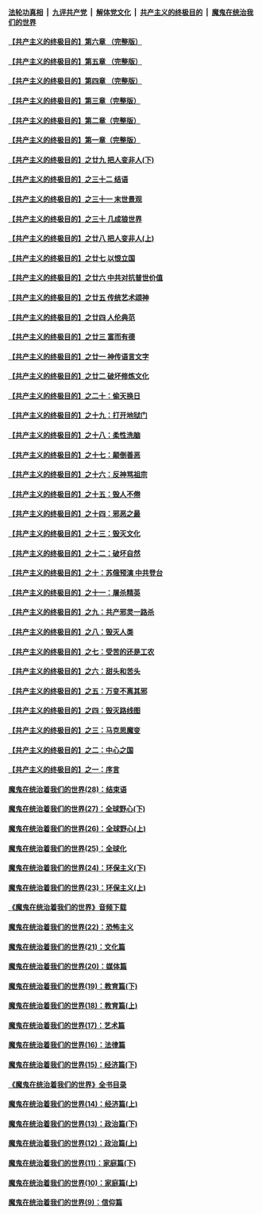 ####  [法轮功真相](../../../../basic/blob/master/README.md?t=05100231) &nbsp;|&nbsp; [九评共产党](../../../../9ping.md/blob/master/README.md?t=05100231) &nbsp;|&nbsp; [解体党文化](../../../../jtdwh.md/blob/master/README.md?t=05100231)  &nbsp;|&nbsp; [共产主义的终极目的](../../../../gczydzjmd.md/blob/master/README.md?t=05100231) &nbsp;|&nbsp; [魔鬼在统治我们的世界](../../../../mgztzwmdsj.md/blob/master/README.md?t=05100231) 

#### [【共产主义的终极目的】第六章 （完整版）](../pages/nsc422/n11428913.md?t=05100231) 

#### [【共产主义的终极目的】第五章 （完整版）](../pages/nsc422/n11428912.md?t=05100231) 

#### [【共产主义的终极目的】第四章 （完整版）](../pages/nsc422/n11428907.md?t=05100231) 

#### [【共产主义的终极目的】第三章（完整版）](../pages/nsc422/n11428848.md?t=05100231) 

#### [【共产主义的终极目的】第二章（完整版）](../pages/nsc422/n11428831.md?t=05100231) 

#### [【共产主义的终极目的】第一章（完整版）](../pages/nsc422/n11417651.md?t=05100231) 

#### [【共产主义的终极目的】之廿九 把人变非人(下)](../pages/nsc422/n11344140.md?t=05100231) 

#### [【共产主义的终极目的】之三十二 结语](../pages/nsc422/n11360535.md?t=05100231) 

#### [【共产主义的终极目的】之三十一 末世景观](../pages/nsc422/n11351129.md?t=05100231) 

#### [【共产主义的终极目的】之三十 几成狼世界](../pages/nsc422/n11348280.md?t=05100231) 

#### [【共产主义的终极目的】之廿八 把人变非人(上)](../pages/nsc422/n11340492.md?t=05100231) 

#### [【共产主义的终极目的】之廿七 以恨立国](../pages/nsc422/n11336944.md?t=05100231) 

#### [【共产主义的终极目的】之廿六 中共对抗普世价值](../pages/nsc422/n11324785.md?t=05100231) 

#### [【共产主义的终极目的】之廿五 传统艺术颂神](../pages/nsc422/n11296396.md?t=05100231) 

#### [【共产主义的终极目的】之廿四 人伦典范](../pages/nsc422/n11296397.md?t=05100231) 

#### [【共产主义的终极目的】之廿三 富而有德](../pages/nsc422/n11283598.md?t=05100231) 

#### [【共产主义的终极目的】之廿一 神传语言文字](../pages/nsc422/n11263265.md?t=05100231) 

#### [【共产主义的终极目的】之廿二 破坏修炼文化](../pages/nsc422/n11245728.md?t=05100231) 

#### [【共产主义的终极目的】之二十：偷天换日](../pages/nsc422/n11238846.md?t=05100231) 

#### [【共产主义的终极目的】之十九：打开地狱门](../pages/nsc422/n11206376.md?t=05100231) 

#### [【共产主义的终极目的】之十八：柔性洗脑](../pages/nsc422/n11199994.md?t=05100231) 

#### [【共产主义的终极目的】之十七：颠倒善恶](../pages/nsc422/n11179782.md?t=05100231) 

#### [【共产主义的终极目的】之十六：反神骂祖宗](../pages/nsc422/n11166798.md?t=05100231) 

#### [【共产主义的终极目的】之十五：毁人不倦](../pages/nsc422/n11166792.md?t=05100231) 

#### [【共产主义的终极目的】之十四：邪恶之最](../pages/nsc422/n11150249.md?t=05100231) 

#### [【共产主义的终极目的】之十三：毁灭文化](../pages/nsc422/n11135227.md?t=05100231) 

#### [【共产主义的终极目的】之十二：破坏自然](../pages/nsc422/n11135214.md?t=05100231) 

#### [【共产主义的终极目的】之十：苏俄预演 中共登台](../pages/nsc422/n11118424.md?t=05100231) 

#### [【共产主义的终极目的】之十一：屠杀精英](../pages/nsc422/n11118442.md?t=05100231) 

#### [【共产主义的终极目的】之九：共产邪灵一路杀](../pages/nsc422/n11114139.md?t=05100231) 

#### [【共产主义的终极目的】之八：毁灭人类](../pages/nsc422/n11108503.md?t=05100231) 

#### [【共产主义的终极目的】之七：受苦的还是工农](../pages/nsc422/n11101809.md?t=05100231) 

#### [【共产主义的终极目的】之六：甜头和苦头](../pages/nsc422/n11096971.md?t=05100231) 

#### [【共产主义的终极目的】之五：万变不离其邪](../pages/nsc422/n11091285.md?t=05100231) 

#### [【共产主义的终极目的】之四：毁灭路线图](../pages/nsc422/n11086284.md?t=05100231) 

#### [【共产主义的终极目的】之三：马克思魔变](../pages/nsc422/n11061941.md?t=05100231) 

#### [【共产主义的终极目的】之二：中心之国](../pages/nsc422/n11047728.md?t=05100231) 

#### [【共产主义的终极目的】之一：序言](../pages/nsc422/n11086077.md?t=05100231) 

#### [魔鬼在统治着我们的世界(28)：结束语](../pages/nsc422/n10936246.md?t=05100231) 

#### [魔鬼在统治着我们的世界(27)：全球野心(下)](../pages/nsc422/n10928319.md?t=05100231) 

#### [魔鬼在统治着我们的世界(26)：全球野心(上)](../pages/nsc422/n10900318.md?t=05100231) 

#### [魔鬼在统治着我们的世界(25)：全球化](../pages/nsc422/n10788205.md?t=05100231) 

#### [魔鬼在统治着我们的世界(24)：环保主义(下)](../pages/nsc422/n10695307.md?t=05100231) 

#### [魔鬼在统治着我们的世界(23)：环保主义(上)](../pages/nsc422/n10688613.md?t=05100231) 

#### [《魔鬼在统治着我们的世界》音频下载](../pages/nsc422/n10635553.md?t=05100231) 

#### [魔鬼在统治着我们的世界(22)：恐怖主义](../pages/nsc422/n10614727.md?t=05100231) 

#### [魔鬼在统治着我们的世界(21)：文化篇](../pages/nsc422/n10597706.md?t=05100231) 

#### [魔鬼在统治着我们的世界(20)：媒体篇](../pages/nsc422/n10586579.md?t=05100231) 

#### [魔鬼在统治着我们的世界(19)：教育篇(下)](../pages/nsc422/n10564808.md?t=05100231) 

#### [魔鬼在统治着我们的世界(18)：教育篇(上)](../pages/nsc422/n10526970.md?t=05100231) 

#### [魔鬼在统治着我们的世界(17)：艺术篇](../pages/nsc422/n10499093.md?t=05100231) 

#### [魔鬼在统治着我们的世界(16)：法律篇](../pages/nsc422/n10485969.md?t=05100231) 

#### [魔鬼在统治着我们的世界(15)：经济篇(下)](../pages/nsc422/n10469975.md?t=05100231) 

#### [《魔鬼在统治着我们的世界》全书目录](../pages/nsc422/n10464261.md?t=05100231) 

#### [魔鬼在统治着我们的世界(14)：经济篇(上)](../pages/nsc422/n10457370.md?t=05100231) 

#### [魔鬼在统治着我们的世界(13)：政治篇(下)](../pages/nsc422/n10448270.md?t=05100231) 

#### [魔鬼在统治着我们的世界(12)：政治篇(上)](../pages/nsc422/n10444576.md?t=05100231) 

#### [魔鬼在统治着我们的世界(11)：家庭篇(下)](../pages/nsc422/n10440961.md?t=05100231) 

#### [魔鬼在统治着我们的世界(10)：家庭篇(上)](../pages/nsc422/n10435448.md?t=05100231) 

#### [魔鬼在统治着我们的世界(9)：信仰篇](../pages/nsc422/n10432159.md?t=05100231) 

